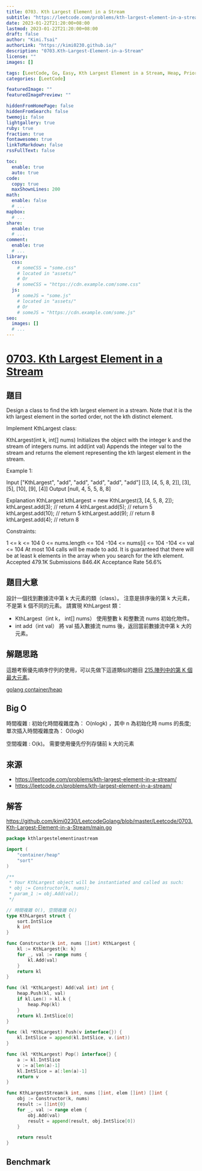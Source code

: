 ```yaml
---
title: 0703. Kth Largest Element in a Stream
subtitle: "https://leetcode.com/problems/kth-largest-element-in-a-stream/"
date: 2023-01-22T21:20:00+08:00
lastmod: 2023-01-22T21:20:00+08:00
draft: false
author: "Kimi.Tsai"
authorLink: "https://kimi0230.github.io/"
description: "0703.Kth-Largest-Element-in-a-Stream"
license: ""
images: []

tags: [LeetCode, Go, Easy, Kth Largest Element in a Stream, Heap, Priority Queue]
categories: [LeetCode]

featuredImage: ""
featuredImagePreview: ""

hiddenFromHomePage: false
hiddenFromSearch: false
twemoji: false
lightgallery: true
ruby: true
fraction: true
fontawesome: true
linkToMarkdown: false
rssFullText: false

toc:
  enable: true
  auto: true
code:
  copy: true
  maxShownLines: 200
math:
  enable: false
  # ...
mapbox:
  # ...
share:
  enable: true
  # ...
comment:
  enable: true
  # ...
library:
  css:
    # someCSS = "some.css"
    # located in "assets/"
    # Or
    # someCSS = "https://cdn.example.com/some.css"
  js:
    # someJS = "some.js"
    # located in "assets/"
    # Or
    # someJS = "https://cdn.example.com/some.js"
seo:
  images: []
  # ...
---
```

# [0703. Kth Largest Element in a Stream](https://leetcode.com/problems/kth-largest-element-in-a-stream/)

## 題目
Design a class to find the kth largest element in a stream. Note that it is the kth largest element in the sorted order, not the kth distinct element.

Implement KthLargest class:

KthLargest(int k, int[] nums) Initializes the object with the integer k and the stream of integers nums.
int add(int val) Appends the integer val to the stream and returns the element representing the kth largest element in the stream.
 

Example 1:

Input
["KthLargest", "add", "add", "add", "add", "add"]
[[3, [4, 5, 8, 2]], [3], [5], [10], [9], [4]]
Output
[null, 4, 5, 5, 8, 8]

Explanation
KthLargest kthLargest = new KthLargest(3, [4, 5, 8, 2]);
kthLargest.add(3);   // return 4
kthLargest.add(5);   // return 5
kthLargest.add(10);  // return 5
kthLargest.add(9);   // return 8
kthLargest.add(4);   // return 8
 

Constraints:

1 <= k <= 104
0 <= nums.length <= 104
-104 <= nums[i] <= 104
-104 <= val <= 104
At most 104 calls will be made to add.
It is guaranteed that there will be at least k elements in the array when you search for the kth element.
Accepted
479.1K
Submissions
846.4K
Acceptance Rate
56.6%

## 題目大意
設計一個找到數據流中第 k 大元素的類（class）。 注意是排序後的第 k 大元素，不是第 k 個不同的元素。 請實現 KthLargest 類：
* KthLargest（int k， int[] nums） 使用整數 k 和整數流 nums 初始化物件。
* int add（int val） 將 val 插入數據流 nums 後，返回當前數據流中第 k 大的元素。

## 解題思路
這題考察優先順序佇列的使用，可以先做下這道類似的題目 [215.陣列中的第 K 個最大元素](../0215.Kth-Largest-Element-in-an-Array/README.md)。

[golang container/heap](../../structures/heap/index.en.md)

## Big O
時間複雜 : 
初始化時間複雜度為： O(nlog⁡k) ，其中 n 為初始化時 nums 的長度;
單次插入時間複雜度為： O(log⁡k)

空間複雜 : O(k)。 需要使用優先佇列存儲前 k 大的元素

## 來源
* https://leetcode.com/problems/kth-largest-element-in-a-stream/
* https://leetcode.cn/problems/kth-largest-element-in-a-stream/

## 解答
https://github.com/kimi0230/LeetcodeGolang/blob/master/Leetcode/0703.Kth-Largest-Element-in-a-Stream/main.go

```go
package kthlargestelementinastream

import (
	"container/heap"
	"sort"
)

/**
 * Your KthLargest object will be instantiated and called as such:
 * obj := Constructor(k, nums);
 * param_1 := obj.Add(val);
 */

// 時間複雜 O(), 空間複雜 O()
type KthLargest struct {
	sort.IntSlice
	k int
}

func Constructor(k int, nums []int) KthLargest {
	kl := KthLargest{k: k}
	for _, val := range nums {
		kl.Add(val)
	}
	return kl
}

func (kl *KthLargest) Add(val int) int {
	heap.Push(kl, val)
	if kl.Len() > kl.k {
		heap.Pop(kl)
	}
	return kl.IntSlice[0]
}

func (kl *KthLargest) Push(v interface{}) {
	kl.IntSlice = append(kl.IntSlice, v.(int))
}

func (kl *KthLargest) Pop() interface{} {
	a := kl.IntSlice
	v := a[len(a)-1]
	kl.IntSlice = a[:len(a)-1]
	return v
}

func KthLargestStream(k int, nums []int, elem []int) []int {
	obj := Constructor(k, nums)
	result := []int{0}
	for _, val := range elem {
		obj.Add(val)
		result = append(result, obj.IntSlice[0])
	}

	return result
}
```

##  Benchmark

```sh

```